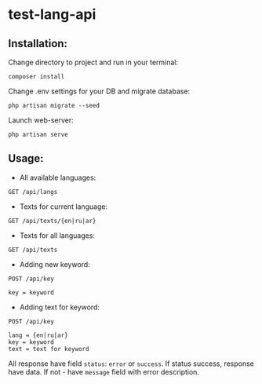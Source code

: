 # test-lang-api
## Installation:

Change directory to project and run in your terminal:

`composer install`

Change .env settings for your DB and migrate database:

`php artisan migrate --seed`

Launch web-server:

`php artisan serve`

## Usage:
* All available languages:

`GET /api/langs`

* Texts for current language:

`GET /api/texts/{en|ru|ar}`

* Texts for all languages:

`GET /api/texts`

* Adding new keyword:

`POST /api/key`
```
key = keyword
```

* Adding text for keyword:

`POST /api/key`

```
lang = {en|ru|ar}
key = keyword
text = text for keyword
```

All response have field `status`: `error` or `success`.
If status success, response have data. If not - have `message` field with error description.
